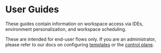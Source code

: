# User Guides

These guides contain information on workspace access via IDEs, environment personalization, and workspace scheduling.

These are intended for end-user flows only. If you are an administrator, please refer to our docs on configuring [templates](../admin/README.md) or the [control plane](../admin/README.md).

<children></children>
